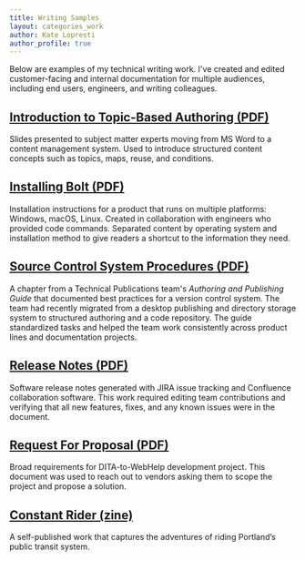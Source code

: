 ```yaml
---
title: Writing Samples 
layout: categories_work
author: Kate Lopresti
author_profile: true
---
```


Below are examples of my technical writing work. I've created and edited customer-facing and internal documentation for multiple audiences, including end users, engineers, and writing colleagues.

## [Introduction to Topic-Based Authoring (PDF)](./assets/pdf/lopresti_topic-based-authoring_slides.pdf)

Slides presented to subject matter experts moving from MS Word to a content management system. Used to introduce structured content concepts such as topics, maps, reuse, and conditions.

## [Installing Bolt (PDF)](/assets/pdf/lopresti_bolt_1_2_0_puppet.pdf)

Installation instructions for a product that runs on multiple platforms: Windows, macOS, Linux. Created in collaboration with engineers who provided code commands. Separated content by operating system and installation method to give readers a shortcut to the information they need.

## [Source Control System Procedures (PDF)](/assets/pdf/lopresti_authoring_publishing_svn_harmonic.pdf)

A chapter from a Technical Publications team's *Authoring and Publishing Guide* that documented best practices for a version control system. The team had recently migrated from a desktop publishing and directory storage system to structured authoring and a code repository. The guide standardized tasks and helped the team work consistently across product lines and documentation projects. 

## [Release Notes (PDF)](assets/pdf/lopresti_rn_harmonic.pdf)

Software release notes generated with JIRA issue tracking and Confluence collaboration software. This work required editing team contributions and verifying that all new features, fixes, and any known issues were in the document.

## [Request For Proposal (PDF)](assets/pdf/lopresti_responsive_webhelp_harmonic.pdf)

Broad requirements for DITA-to-WebHelp development project. This document was used to reach out to vendors asking them to scope the project and propose a solution.

## [Constant Rider (zine)](https://microcosmpublishing.com/catalog/books/1041/)
A self-published work that captures the adventures of riding Portland’s public transit system.